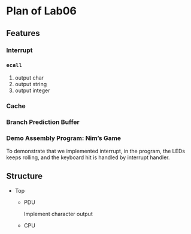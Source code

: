 # Plan of Lab06

## Features

### Interrupt

### `ecall`

1. output char
2. output string
3. output integer

### Cache

### Branch Prediction Buffer

### Demo Assembly Program: Nim’s Game

To demonstrate that we implemented interrupt, in the program, the LEDs keeps rolling, and the keyboard hit is handled by interrupt handler.  

## Structure

* Top

  * PDU

    Implement character output

  * CPU

    